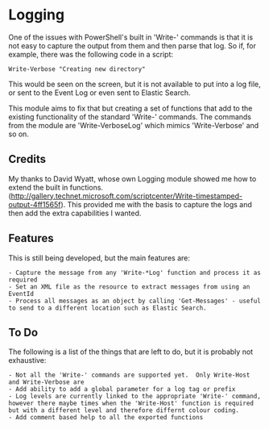 
# Logging

One of the issues with PowerShell's built in 'Write-' commands is that it is not easy to capture the output from them and then parse that log.  So if, for example, there was the following code in a script:

    Write-Verbose "Creating new directory"

This would be seen on the screen, but it is not available to put into a log file, or sent to the Event Log or even sent to Elastic Search.

This module aims to fix that but creating a set of functions that add to the existing functionality of the standard 'Write-' commands.  The commands from the module are 'Write-VerboseLog' which mimics 'Write-Verbose' and so on.

## Credits

My thanks to David Wyatt, whose own Logging module showed me how to extend the built in functions. (http://gallery.technet.microsoft.com/scriptcenter/Write-timestamped-output-4ff1565f).  This provided me with the basis to capture the logs and then add the extra capabilities I wanted.

## Features

This is still being developed, but the main features are:

    - Capture the message from any 'Write-*Log' function and process it as required
    - Set an XML file as the resource to extract messages from using an EventId
    - Process all messages as an object by calling 'Get-Messages' - useful to send to a different location such as Elastic Search.

## To Do

The following is a list of the things that are left to do, but it is probably not exhaustive:

    - Not all the 'Write-' commands are supported yet.  Only Write-Host and Write-Verbose are
    - Add ability to add a global parameter for a log tag or prefix
    - Log levels are currently linked to the appropriate 'Write-' command, however there maybe times when the 'Write-Host' function is required but with a different level and therefore differnt colour coding.
    - Add comment based help to all the exported functions



